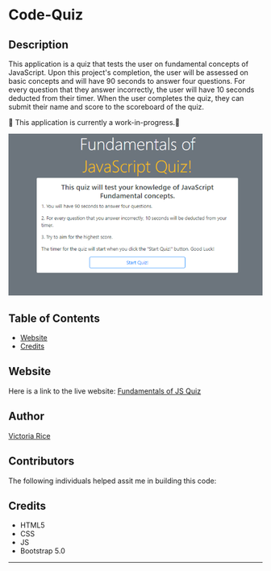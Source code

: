 # Code-Quiz

## Description 

This application is a quiz that tests the user on fundamental concepts of JavaScript. Upon this project's completion, the user will be assessed on basic concepts and will have 90 seconds to answer four questions. For every question that they answer incorrectly, the user will have 10 seconds deducted from their timer. When the user completes the quiz, they can submit their name and score to the scoreboard of the quiz. 

🚧 This application is currently a work-in-progress.🚧

![alt text](./assets/Images/Code-quiz-screenshot.png)


## Table of Contents 
* [Website](#website)
* [Credits](#credits)
<!-- * [Contributors](#contributors) -->


## Website
Here is a link to the live website:
[Fundamentals of JS Quiz](https://vtori37.github.io/Code-Quiz/)


## Author
[Victoria Rice](https://github.com/vtori37)

## Contributors
The following individuals helped assit me in building this code:

## Credits
* HTML5
* CSS 
* JS
* Bootstrap 5.0
--- 




<!--
--User Story--
AS A coding boot camp student
I WANT to take a timed quiz on JavaScript fundamentals that stores high scores
SO THAT I can gauge my progress compared to my peers

--Acceptance Criteria--
GIVEN I am taking a code quiz:

WHEN I click the start button
THEN a timer starts and I am presented with a question

WHEN I answer a question
THEN I am presented with another question

WHEN I answer a question incorrectly
THEN time is subtracted from the clock

WHEN all questions are answered or the timer reaches 0
THEN the game is over

WHEN the game is over
THEN I can save my initials and score
-->





